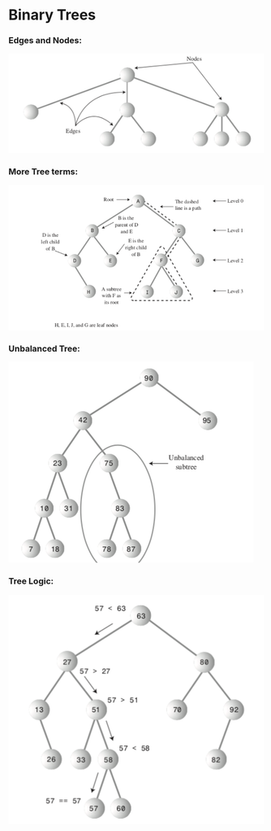 # Binary Trees

### Edges and Nodes:

![alt text](./images/image1.jpg)

### More Tree terms:

![alt text](./images/image2.jpg)

### Unbalanced Tree:

![alt text](./images/image4.jpg)

### Tree Logic:

![alt text](./images/image3.jpg)

